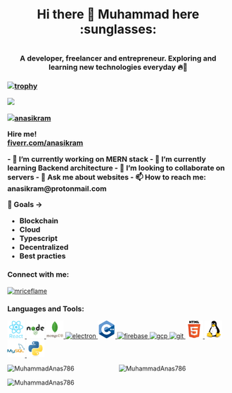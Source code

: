   <h1 align="center">Hi there 👋 Muhammad here :sunglasses:<h1>
  <h3 align="center">A developer, freelancer and entrepreneur. Exploring and learning new technologies everyday 🔥💯 <h3>

[![trophy](https://github-profile-trophy.vercel.app/?username=MuhammadAnas786&theme=onedark)](https://github.com/ryo-ma/github-profile-trophy)


![](https://komarev.com/ghpvc/?username=MuhammadAnas786)

<p align="left"> <a href="https://twitter.com/anas_ikram_" target="blank"><img src="https://img.shields.io/twitter/follow/anas_ikram_?logo=twitter&style=for-the-badge" alt="anasikram" /></a> </p>

   <p> Hire me!<br/>
    <a a href="https://fiverr.com/anasikram">fiverr.com/anasikram</a>
    </p>
- 🔭 I’m currently working on MERN stack
- 🌱 I’m currently learning Backend architecture
- 👯 I’m looking to collaborate on servers
- 💬 Ask me about websites
- 📫 How to reach me: anasikram@protonmail.com
    
🦾 Goals -> 
   - Blockchain
   -  Cloud
   - Typescript
   - Decentralized
   - Best practies
    
 <h3 align="left">Connect with me:</h3>
<p align="left">
<a href="https://twitter.com/anas_ikram_" target="blank"><img align="center" src="https://cdn.jsdelivr.net/npm/simple-icons@3.0.1/icons/twitter.svg" alt="mriceflame" height="30" width="40" /></a>

</p>

<h3 align="left">Languages and Tools:</h3>
<p align="left"> 
   <a href="https://reactjs.org/" target="_blank">
    <img src="https://raw.githubusercontent.com/devicons/devicon/master/icons/react/react-original-wordmark.svg" alt="react" width="40" height="40"/>
  </a>
    <a href="https://nodejs.org" target="_blank"> 
    <img src="https://raw.githubusercontent.com/devicons/devicon/master/icons/nodejs/nodejs-original-wordmark.svg" alt="nodejs" width="40" height="40"/>
  </a> 
  
  <a href="https://www.mongodb.com/" target="_blank"> 
    <img src="https://raw.githubusercontent.com/devicons/devicon/master/icons/mongodb/mongodb-original-wordmark.svg" alt="mongodb" width="40" height="40"/>
  </a> 
  <a href="https://www.electronjs.org/" target="_blank"> 
    <img src="https://www.vectorlogo.zone/logos/electronjs/electronjs-icon.svg" alt="electron" width="40" height="40"/>
  </a>
  
   <a href="https://www.w3schools.com/cpp/" target="_blank">
     <img src="https://raw.githubusercontent.com/devicons/devicon/master/icons/cplusplus/cplusplus-original.svg" alt="cplusplus" width="40" height="40"/> 
  </a> 
  <a href="https://firebase.google.com/" target="_blank"> 
    <img src="https://www.vectorlogo.zone/logos/firebase/firebase-icon.svg" alt="firebase" width="40" height="40"/>
  </a> 
  <a href="https://cloud.google.com" target="_blank"> 
    <img src="https://www.vectorlogo.zone/logos/google_cloud/google_cloud-icon.svg" alt="gcp" width="40" height="40"/> 
  </a>
  <a href="https://git-scm.com/" target="_blank"> 
    <img src="https://www.vectorlogo.zone/logos/git-scm/git-scm-icon.svg" alt="git" width="40" height="40"/> 
  </a> 
  <a href="https://www.w3.org/html/" target="_blank"> 
    <img src="https://raw.githubusercontent.com/devicons/devicon/master/icons/html5/html5-original-wordmark.svg" alt="html5" width="40" height="40"/>
  </a>
  <a href="https://www.linux.org/" target="_blank"> 
    <img src="https://raw.githubusercontent.com/devicons/devicon/master/icons/linux/linux-original.svg" alt="linux" width="40" height="40"/>
  </a> 
  
  <a href="https://www.mysql.com/" target="_blank"> 
    <img src="https://raw.githubusercontent.com/devicons/devicon/master/icons/mysql/mysql-original-wordmark.svg" alt="mysql" width="40" height="40"/>
  </a> 

  <a href="https://www.python.org" target="_blank">
    <img src="https://raw.githubusercontent.com/devicons/devicon/master/icons/python/python-original.svg" alt="python" width="40" height="40"/> 
  </a>
 
</p>



<p align="center">
  
  <img align="left" src="https://github-readme-stats.vercel.app/api/top-langs?username=MuhammadAnas786&show_icons=true&locale=en&layout=compact" alt="MuhammadAnas786" />
&nbsp;<img src="https://github-readme-stats.vercel.app/api?username=MuhammadAnas786&show_icons=true&locale=en" alt="MuhammadAnas786" />
</p>

<p><img align="center" src="https://github-readme-streak-stats.herokuapp.com/?user=MuhammadAnas786" alt="MuhammadAnas786" /></p>


